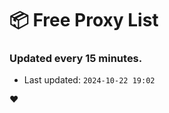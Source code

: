 # :package: Free Proxy List
### Updated every 15 minutes.

- Last updated: `2024-10-22 19:02`

:heart:
